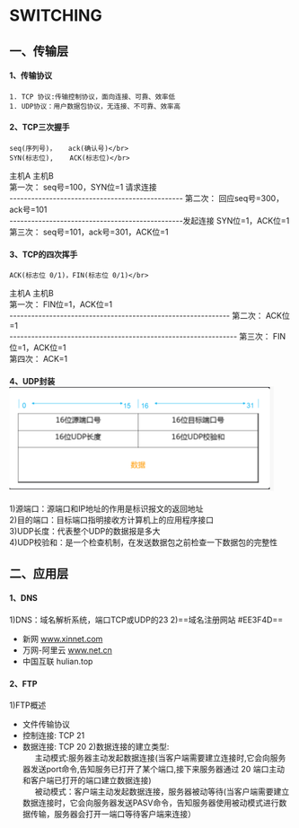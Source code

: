 # SWITCHING
## 一、传输层
#### 1、传输协议
	1. TCP 协议:传输控制协议，面向连接、可靠、效率低
	1. UDP协议：用户数据包协议，无连接、不可靠、效率高
#### 2、TCP三次握手
	seq(序列号)，	ack(确认号)</br>
	SYN(标志位),	 ACK(标志位)</br>
主机A                                                主机B</br>
第一次：   seq号=100，SYN位=1  请求连接</br>
------------------------------------------------ 第二次： 回应seq号=300，ack号=101</br>
------------------------------------------------发起连接  SYN位=1，ACK位=1</br>
第三次： seq号=101，ack号=301，ACK位=1</br>
#### 3、TCP的四次挥手
	ACK(标志位 0/1)，FIN(标志位 0/1)</br>
主机A                                                                       主机B</br>
第一次： FIN位=1，ACK位=1</br>
-------------------------------------------------------------  第二次： ACK位=1</br>
--------------------------------------------------------------- 第三次： FIN位=1，ACK位=1</br>
第四次： ACK=1</br>

#### 4、UDP封装![封装格式](https://raw.githubusercontent.com/swdxiaoxiao/imgs/main/小书匠/UDP帧格式.png)
1)源端口：源端口和IP地址的作用是标识报文的返回地址</br>
2)目的端口：目标端口指明接收方计算机上的应用程序接口</br>
3)UDP长度：代表整个UDP的数据报是多大</br>
4)UDP校验和：是一个检查机制，在发送数据包之前检查一下数据包的完整性</br>
## 二、应用层
#### 1、DNS
1)DNS：域名解析系统，端口TCP或UDP的23
2)==域名注册网站 #EE3F4D==
- 新网 www.xinnet.com
- 万网-阿里云 www.net.cn
- 中国互联 hulian.top
#### 2、FTP
1)FTP概述</br>
- 文件传输协议
- 控制连接: TCP 21
- 数据连接: TCP 20
 2)数据连接的建立类型:</br>
`	`主动模式:服务器主动发起数据连接(当客户端需要建立连接时,它会向服务器发送port命令,告知服务已打开了某个端口,接下来服务器通过 20 端口主动和客户端已打开的端口建立数据连接)</br>
`	`被动模式：客户端主动发起数据连接，服务器被动等待(当客户端需要建立数据连接时，它会向服务器发送PASV命令，告知服务器使用被动模式进行数据传输，服务器会打开一端口等待客户端来连接）</br>
